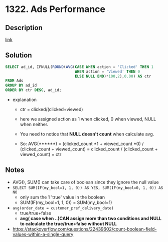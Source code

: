  # 1322. Ads Performance

## Description

[link](https://leetcode.com/problems/ads-performance/)


## Solution

```SQL
SELECT ad_id, IFNULL(ROUND(AVG(CASE WHEN action = 'Clicked' THEN 1
                               WHEN action = 'Viewed' THEN 0
                               ELSE NULL END)*100,2),0.00) AS ctr
FROM Ads
GROUP BY ad_id
ORDER BY ctr DESC, ad_id;
```
* explanation
  - ctr = clicked/(clicked+viewed)

  - here we assigned action as 1 when clicked, 0 when viewed, NULL when neither.
  - You need to notice that **NULL doesn't count** when calculate avg.

  - So: AVG(******) = (clicked_count *1 + viewed_count *0) / (clicked_count + viewed_count)
      = clicked_count / (clicked_count + viewed_count)
      = ctr

## Notes
* AVG(), SUM() can take care of boolean since they ignore the null value 
* ``` SELECT SUM(IF(my_bool=1, 1, 0)) AS YES, SUM(IF(my_bool=0, 1, 0)) AS NO ```
  *   only sum the 1 'true' value in the boolean
  *   SUM(IF(my_bool=1, 1, 0)) = SUM(my_bool=1)
* ``` avg(order_date = customer_pref_delivery_date) ```
  * true/true+false
  * **avg( case when ..)CAN assign more than two conditions and NULL to calculate the true/true+false without NULL**
* https://stackoverflow.com/questions/22439602/count-boolean-field-values-within-a-single-query
